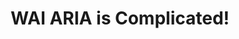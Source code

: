 ---
title: "WAI ARIA is Complicated!"
slide_title: 'WAI ARIA is <a href="https://w3c.github.io/aria/aria/img/rdf_model.svg">really</a> Complicated!'
class:
---